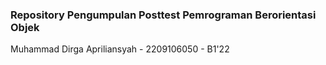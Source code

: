 ### Repository Pengumpulan Posttest Pemrograman Berorientasi Objek

Muhammad Dirga Apriliansyah - 2209106050 - B1'22
